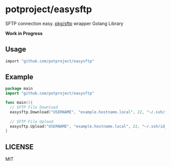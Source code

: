 # potproject/easysftp
SFTP connection easy. [pkg/sftp](https://github.com/pkg/sftp) wrapper Golang Library

**Work in Progress**

## Usage

```sh
import "github.com/potproject/easysftp"
```

## Example
```go
package main
import "github.com/potproject/easysftp"

func main(){
  // SFTP File Download
  easysftp.Download("USERNAME", "example.hostname.local", 22, "~/.ssh/id_rsa", "/tmp/localfile.txt" "/tmp/remotefile.txt")
  
  // SFTP File Upload
  easysftp.Upload("USERNAME", "example.hostname.local", 22, "~/.ssh/id_rsa", "/tmp/localfile.txt" "/tmp/remotefile.txt")
}
```

## LICENSE
MIT
